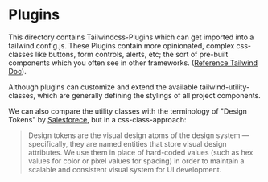 # Plugins
This directory contains Tailwindcss-Plugins which can get imported into a tailwind.config.js.
These Plugins contain more opinionated, complex css-classes like buttons, form controls, alerts, etc; the sort of pre-built components which you often see in other frameworks. ([Reference Tailwind Doc](https://tailwindcss.com/docs/plugins#adding-components)).

Although plugins can customize and extend the available tailwind-utility-classes, which are generally defining the stylings of all project components.

We can also compare the utility classes with the terminology of "Design Tokens" by [Salesforece](https://www.lightningdesignsystem.com/design-tokens/), but in a css-class-approach:

> Design tokens are the visual design atoms of the design system — specifically, they are named entities that store visual design attributes. We use them in place of hard-coded values (such as hex values for color or pixel values for spacing) in order to maintain a scalable and consistent visual system for UI development.
